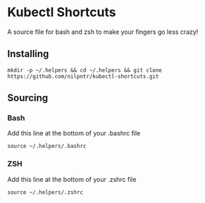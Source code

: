 # Kubectl Shortcuts
A source file for bash and zsh to make your fingers go less crazy!

## Installing
`mkdir -p ~/.helpers && cd ~/.helpers && git clone https://github.com/nilpntr/kubectl-shortcuts.git`

## Sourcing
### Bash
Add this line at the bottom of your .bashrc file
```
source ~/.helpers/.bashrc
```
### ZSH
Add this line at the bottom of your .zshrc file
```
source ~/.helpers/.zshrc
```